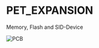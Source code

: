 # PET_EXPANSION
Memory, Flash and SID-Device


![PCB](https://github.com/cbmuser/PET_EXPANSION/images/pet_expansion_top.jpg)
